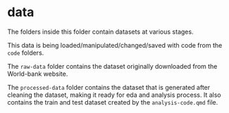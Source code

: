 # data

The folders inside this folder contain datasets at various stages.

This data is being loaded/manipulated/changed/saved with code from the `code` folders.


The `raw-data` folder contains the dataset originally downloaded from the World-bank website.

The `processed-data` folder contains the dataset that is generated after cleaning the dataset, making it ready for eda and analysis process. It also contains the train and test dataset created by the `analysis-code.qmd` file.

